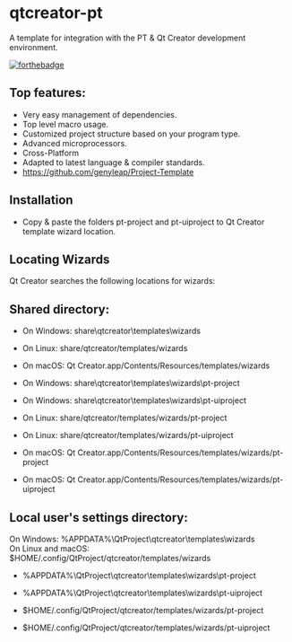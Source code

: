 # qtcreator-pt
A template for integration with the  PT &amp; Qt Creator development environment.

[![forthebadge](https://forthebadge.com/images/badges/made-with-c-plus-plus.svg)](https://forthebadge.com)

## Top features:
- Very easy management of dependencies.
- Top level macro usage.
- Customized project structure based on your program type.
- Advanced microprocessors.
- Cross-Platform
- Adapted to latest language & compiler standards.
- https://github.com/genyleap/Project-Template

## Installation

- Copy & paste the folders pt-project and pt-uiproject to Qt Creator template wizard location.

## Locating Wizards
Qt Creator searches the following locations for wizards:

## Shared directory:
- On Windows: share\qtcreator\templates\wizards
- On Linux: share/qtcreator/templates/wizards
- On macOS: Qt Creator.app/Contents/Resources/templates/wizards

- On Windows: share\qtcreator\templates\wizards\pt-project
- On Windows: share\qtcreator\templates\wizards\pt-uiproject

- On Linux: share/qtcreator/templates/wizards/pt-project
- On Linux: share/qtcreator/templates/wizards/pt-uiproject

- On macOS: Qt Creator.app/Contents/Resources/templates/wizards/pt-project
- On macOS: Qt Creator.app/Contents/Resources/templates/wizards/pt-uiproject

## Local user's settings directory:
On Windows: %APPDATA%\QtProject\qtcreator\templates\wizards\
On Linux and macOS: $HOME/.config/QtProject/qtcreator/templates/wizards

- %APPDATA%\QtProject\qtcreator\templates\wizards\pt-project
- %APPDATA%\QtProject\qtcreator\templates\wizards\pt-uiproject

- $HOME/.config/QtProject/qtcreator/templates/wizards/pt-project
- $HOME/.config/QtProject/qtcreator/templates/wizards/pt-uiproject
